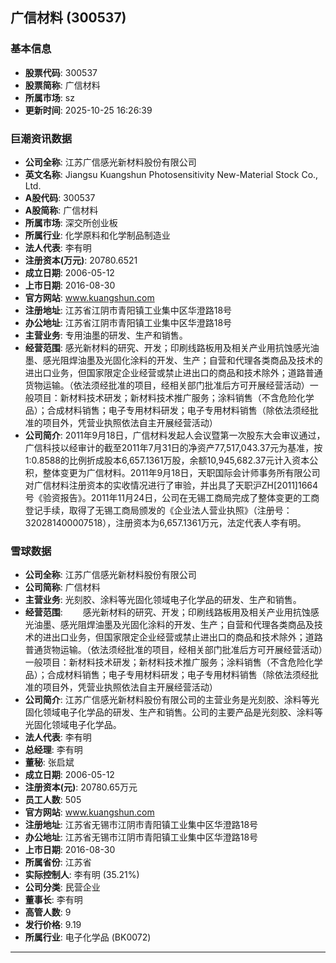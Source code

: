 ## 广信材料 (300537)

### 基本信息

- **股票代码**: 300537
- **股票简称**: 广信材料
- **所属市场**: sz
- **更新时间**: 2025-10-25 16:26:39

### 巨潮资讯数据

- **公司全称**: 江苏广信感光新材料股份有限公司
- **英文名称**: Jiangsu Kuangshun Photosensitivity New-Material Stock Co., Ltd.
- **A股代码**: 300537
- **A股简称**: 广信材料
- **所属市场**: 深交所创业板
- **所属行业**: 化学原料和化学制品制造业
- **法人代表**: 李有明
- **注册资本(万元)**: 20780.6521
- **成立日期**: 2006-05-12
- **上市日期**: 2016-08-30
- **官方网站**: www.kuangshun.com
- **注册地址**: 江苏省江阴市青阳镇工业集中区华澄路18号
- **办公地址**: 江苏省江阴市青阳镇工业集中区华澄路18号
- **主营业务**: 专用油墨的研发、生产和销售。
- **经营范围**: 感光新材料的研究、开发；印刷线路板用及相关产业用抗蚀感光油墨、感光阻焊油墨及光固化涂料的开发、生产；自营和代理各类商品及技术的进出口业务，但国家限定企业经营或禁止进出口的商品和技术除外；道路普通货物运输。（依法须经批准的项目，经相关部门批准后方可开展经营活动）一般项目：新材料技术研发；新材料技术推广服务；涂料销售（不含危险化学品）；合成材料销售；电子专用材料研发；电子专用材料销售（除依法须经批准的项目外，凭营业执照依法自主开展经营活动）
- **公司简介**: 2011年9月18日，广信材料发起人会议暨第一次股东大会审议通过，广信科技以经审计的截至2011年7月31日的净资产77,517,043.37元为基准，按1:0.8588的比例折成股本6,657.1361万股，余额10,945,682.37元计入资本公积，整体变更为广信材料。2011年9月18日，天职国际会计师事务所有限公司对广信材料注册资本的实收情况进行了审验，并出具了天职沪ZH[2011]1664号《验资报告》。2011年11月24日，公司在无锡工商局完成了整体变更的工商登记手续，取得了无锡工商局颁发的《企业法人营业执照》（注册号：320281400007518），注册资本为6,657.1361万元，法定代表人李有明。

### 雪球数据

- **公司全称**: 江苏广信感光新材料股份有限公司
- **公司简称**: 广信材料
- **主营业务**: 光刻胶、涂料等光固化领域电子化学品的研发、生产和销售。
- **经营范围**: 　　感光新材料的研究、开发；印刷线路板用及相关产业用抗蚀感光油墨、感光阻焊油墨及光固化涂料的开发、生产；自营和代理各类商品及技术的进出口业务，但国家限定企业经营或禁止进出口的商品和技术除外；道路普通货物运输。（依法须经批准的项目，经相关部门批准后方可开展经营活动）一般项目：新材料技术研发；新材料技术推广服务；涂料销售（不含危险化学品）；合成材料销售；电子专用材料研发；电子专用材料销售（除依法须经批准的项目外，凭营业执照依法自主开展经营活动）
- **公司简介**: 江苏广信感光新材料股份有限公司的主营业务是光刻胶、涂料等光固化领域电子化学品的研发、生产和销售。公司的主要产品是光刻胶、涂料等光固化领域电子化学品。
- **法人代表**: 李有明
- **总经理**: 李有明
- **董秘**: 张启斌
- **成立日期**: 2006-05-12
- **注册资本(元)**: 20780.65万元
- **员工人数**: 505
- **官方网站**: www.kuangshun.com
- **注册地址**: 江苏省无锡市江阴市青阳镇工业集中区华澄路18号
- **办公地址**: 江苏省无锡市江阴市青阳镇工业集中区华澄路18号
- **上市日期**: 2016-08-30
- **所属省份**: 江苏省
- **实际控制人**: 李有明 (35.21%)
- **公司分类**: 民营企业
- **董事长**: 李有明
- **高管人数**: 9
- **发行价格**: 9.19
- **所属行业**: 电子化学品 (BK0072)

---